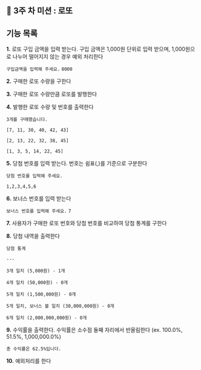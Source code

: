## :paperclip: 3주 차 미션 : 로또

## 기능 목록

**1.** 로또 구입 금액을 입력 받는다. 구입 금액은 1,000원 단위로 입력 받으며, 1,000원으로 나누어 떨어지지 않는 경우 예외 처리한다

`구입금액을 입력해 주세요.`
`8000`

**2.** 구매한 로또 수량을 구한다

**3.** 구매한 로또 수량만큼 로또를 발행한다

**4.** 발행한 로또 수량 및 번호를 출력한다

`3개를 구매했습니다.`

`[7, 11, 30, 40, 42, 43]`

`[2, 13, 22, 32, 38, 45]`

`[1, 3, 5, 14, 22, 45]`

**5.** 당첨 번호를 입력 받는다. 번호는 쉼표(,)를 기준으로 구분한다

`당첨 번호를 입력해 주세요.`

`1,2,3,4,5,6`

**6.** 보너스 번호를 입력 받는다

`보너스 번호를 입력해 주세요.`
`7`

**7.** 사용자가 구매한 로또 번호와 당첨 번호를 비교하여 당첨 통계를 구한다

**8.** 당첨 내역을 출력한다

`당첨 통계`

`---`

`3개 일치 (5,000원) - 1개`

`4개 일치 (50,000원) - 0개`

`5개 일치 (1,500,000원) - 0개`

`5개 일치, 보너스 볼 일치 (30,000,000원) - 0개`

`6개 일치 (2,000,000,000원) - 0개`

**9.** 수익률을 출력한다. 수익률은 소수점 둘째 자리에서 반올림한다 (ex. 100.0%, 51.5%, 1,000,000.0%)

`총 수익률은 62.5%입니다.`

**10.** 예외처리를 한다

